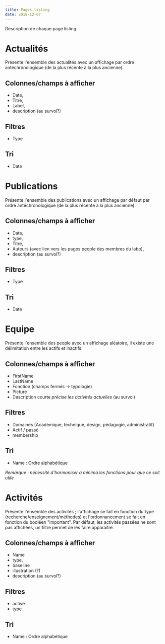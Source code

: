```yaml
---
title: Pages listing
date: 2018-12-07
---
```

Description de chaque page listing

# Actualités
Présente l'ensemble des actualités avec un affichage par ordre antéchronologique (de la plus récente à la plus ancienne).

## Colonnes/champs à afficher
- Date,
- Titre,
- Label,
- description (au survol?)

## Filtres
- Type

## Tri
- Date


# Publications
Présente l'ensemble des publications avec un affichage par défaut par ordre antéchronologique (de la plus récente à la plus ancienne).

## Colonnes/champs à afficher
- Date,
- type,
- Titre,
- Auteurs (avec lien vers les pages people des membres du labo),
- description (au survol?)

## Filtres
- Type

## Tri
- Date

# Equipe
Présente l'ensemble des people avec un affichage aléatoire, il existe une délimitation entre les actifs et inactifs.

## Colonnes/champs à afficher
- FirstName
- LastName
- Fonction (champs fermés -> typologie)
- Picture
- Description courte _précise les activités actuelles_ (au survol)

## Filtres
- Domaines (Académique, technique, design, pédagogie, administratif)
- Actif / passé
- membership

## Tri
- Name : Ordre alphabétique

_Remarque : nécessité d'harmoniser a minima les fonctions pour que ce soit utile_

# Activités
Présente l'ensemble des activités ; l'affichage se fait en fonction du type (recherche/enseignement/méthodes) et l'ordonnancement se fait en fonction du booléen "important".
Par défaut, les activités passées ne sont pas affichées, un filtre permet de les faire apparaitre.

## Colonnes/champs à afficher
- Name
- type,
- baseline
- illustration (?)
- description (au survol?)

## Filtres
- active
- type

## Tri
- Name : Ordre alphabétique
